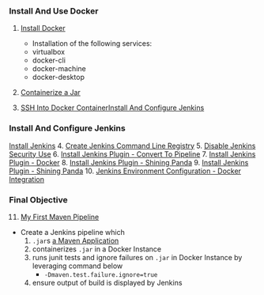 ### Install And Use Docker
1. [Install
Docker](https://curriculeon.github.io/Curriculeon/lectures/containerization/docker/installation/content.html)
	* Installation of the following services:
	* virtualbox
	* docker-cli
	* docker-machine
	* docker-desktop

2. [Containerize a Jar](https://curriculeon.github.io/Curriculeon/lectures/containerization/docker/installation/content.html)
3. [SSH Into Docker ContainerInstall And Configure Jenkins](https://curriculeon.github.io/Curriculeon/lectures/containerization/docker/ssh-into-container/content.html)


### Install And Configure Jenkins
[Install Jenkins](https://curriculeon.github.io/Curriculeon/lectures/ci-cd/jenkins/installation/content.html)
4. [Create Jenkins Command Line Registry](https://curriculeon.github.io/Curriculeon/lectures/ci-cd/jenkins/create-commandline-registry/content.html)
5. [Disable Jenkins Security Use](https://curriculeon.github.io/Curriculeon/lectures/ci-cd/jenkins/disabling-security-use/content.html)
6. [Install Jenkins Plugin - Convert To Pipeline](https://curriculeon.github.io/Curriculeon/lectures/ci-cd/jenkins/install-plugin-convert-to-pipeline/content.html)
7. [Install Jenkins Plugin - Docker](https://curriculeon.github.io/Curriculeon/lectures/ci-cd/jenkins/install-plugin-docker-dependencies/content.html)
8. [Install Jenkins Plugin - Shining Panda](https://curriculeon.github.io/Curriculeon/lectures/ci-cd/jenkins/install-plugin-shiningpanda/content.html)
9. [Install Jenkins Plugin - Shining Panda](https://curriculeon.github.io/Curriculeon/lectures/ci-cd/jenkins/docker-integration/content.html)
10. [Jenkins Environment Configuration - Docker Integration](https://curriculeon.github.io/Curriculeon/lectures/ci-cd/jenkins/docker-integration/content.html)

### Final Objective
11. [My First Maven Pipeline](https://curriculeon.github.io/Curriculeon/lectures/ci-cd/jenkins/docker-integration/content.html)
- Create a Jenkins pipeline which
	1. `.jar`s [a Maven Application](https://curriculeon.github.io/Curriculeon/lectures/ci-cd/jenkins/docker-integration/content.html)
	2. containerizes `.jar` in a Docker Instance
	3. runs junit tests and ignore failures on `.jar` in Docker Instance by leveraging command below
		* `-Dmaven.test.failure.ignore=true`
	4. ensure output of build is displayed by Jenkins
